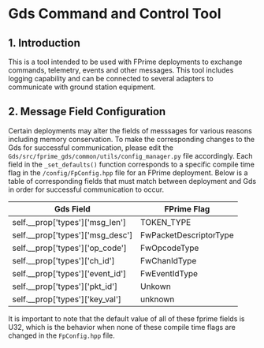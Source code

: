 # Gds Command and Control Tool

## 1. Introduction

This is a tool intended to be used with FPrime deployments to exchange commands, telemetry, events and other messages.
This tool includes logging capability and can be connected to several adapters to communicate with ground station equipment.

## 2. Message Field Configuration

Certain deployments may alter the fields of messsages for various reasons including memory conservation.
To make the corresponding changes to the Gds for successful communication, 
please edit the `Gds/src/fprime_gds/common/utils/config_manager.py` file accordingly. 
Each field in the `_set_defaults()` function corresponds to a specific compile time flag in the `/config/FpConfig.hpp` file for an FPrime deployment.
Below is a table of corresponding fields that must match between deployment and Gds in order for successful communication to occur.

Gds Field | FPrime Flag
----------- | ----------- |
self.__prop['types']['msg_len'] | TOKEN_TYPE
self.__prop['types']['msg_desc'] | FwPacketDescriptorType
self.__prop['types']['op_code'] | FwOpcodeType
self.__prop['types']['ch_id'] | FwChanIdType
self.__prop['types']['event_id'] | FwEventIdType
self.__prop['types']['pkt_id'] | Unkown
self.__prop['types']['key_val'] | unknown

It is important to note that the default value of all of these fprime fields is U32, which is the behavior when none of these compile time flags are changed in the `FpConfig.hpp` file.
